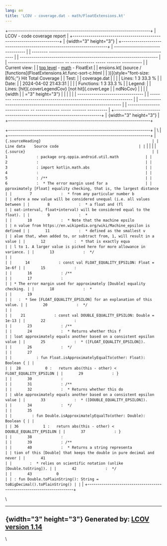 ```yaml
---
lang: en
title: 'LCOV - coverage.dat - math/FloatExtensions.kt'
---
```


+-----------------------------------------------------------------------+
| LCOV - code coverage report                                           |
+-----------------------------------------------------------------------+
| ![](../glass.png){width="3" height="3"}                               |
+-----------------------------------------------------------------------+
|   ---------------------------------                                   |
| -------- ------------------------------------------------------------ |
| --------------------------------------------------------------------- |
| ---------------------------- -- ------------ ----- ------- ---------- |
|   Current view:                                                       |
|            [top level](../index.html) - [math](index.html) - FloatExt |
| ensions.kt[ (source / [functions](FloatExtensions.kt.func-sort-c.html |
| ))]{style="font-size: 80%;"}                   Hit   Total   Coverage |
|   Test:                                                               |
|              coverage.dat                                             |
|                                                                       |
|                                     Lines:       1     3       33.3 % |
|   Date:                                                               |
|              2024-04-02 21:43:31                                      |
|                                                                       |
|                                     Functions:   1     3       33.3 % |
|   Legend:                                                             |
|                    Lines: [hit]{.coverLegendCov} [not hit]{.coverLege |
| ndNoCov}                                                              |
|                                                                       |
|   ![](../glass.png){width                                             |
| ="3" height="3"}                                                      |
|                                                                       |
|                                                                       |
|   ---------------------------------                                   |
| -------- ------------------------------------------------------------ |
| --------------------------------------------------------------------- |
| ---------------------------- -- ------------ ----- ------- ---------- |
+-----------------------------------------------------------------------+
| ![](../glass.png){width="3" height="3"}                               |
+-----------------------------------------------------------------------+

+-----------------------------------------------------------------------+
| \                                                                     |
+-----------------------------------------------------------------------+
| ``` {.sourceHeading}                                                  |
|           Line data    Source code                                    |
| ```                                                                   |
|                                                                       |
| ``` {.source}                                                         |
|        1             : package org.oppia.android.util.math            |
|        2             :                                                |
|        3             : import kotlin.math.abs                         |
|        4             :                                                |
|        5             : /**                                            |
|        6             :  * The error margin used for a                 |
| pproximately [Float] equality checking, that is, the largest distance |
|        7             :  * from any particular number b                |
| efore a new value will be considered unequal (i.e. all values between |
|        8             :  * a float and (fl                             |
| oat-interval, float+interval) will be considered equal to the float). |
|        9             :  *                                             |
|       10             :  * Note that the machine epsilo                |
| n value from https://en.wikipedia.org/wiki/Machine_epsilon is defined |
|       11             :  * defined as the smallest v                   |
| alue that, when added to, or subtract from, 1, will result in a value |
|       12             :  * that is exactly equa                        |
| l to 1. A larger value is picked here for more allowance in variance. |
|       13             :  */                                            |
|                                                                       |
|      14             : const val FLOAT_EQUALITY_EPSILON: Float = 1e-6f |
|       15             :                                                |
|       16             : /**                                            |
|       17             :                                                |
| * The error margin used for approximately [Double] equality checking. |
|       18             :  *                                             |
|       19                                                              |
|   :  * See [FLOAT_EQUALITY_EPSILON] for an explanation of this value. |
|       20             :  */                                            |
|                                                                       |
|    21             : const val DOUBLE_EQUALITY_EPSILON: Double = 1e-13 |
|       22             :                                                |
|       23             : /**                                            |
|       24             :  * Returns whether this f                      |
| loat approximately equals another based on a consistent epsilon value |
|       25             :  * ([FLOAT_EQUALITY_EPSILON]).                 |
|       26             :  */                                            |
|       27                                                              |
|           : fun Float.isApproximatelyEqualTo(other: Float): Boolean { |
|                                                                       |
|  28           0 :   return abs(this - other) < FLOAT_EQUALITY_EPSILON |
|       29             : }                                              |
|       30             :                                                |
|       31             : /**                                            |
|       32             :  * Returns whether this do                     |
| uble approximately equals another based on a consistent epsilon value |
|       33             :  * ([DOUBLE_EQUALITY_EPSILON]).                |
|       34             :  */                                            |
|       35                                                              |
|         : fun Double.isApproximatelyEqualTo(other: Double): Boolean { |
|                                                                       |
| 36           1 :   return abs(this - other) < DOUBLE_EQUALITY_EPSILON |
|       37             : }                                              |
|       38             :                                                |
|       39             : /**                                            |
|       40             :  * Returns a string representa                 |
| tion of this [Double] that keeps the double in pure decimal and never |
|       41                                                              |
|        :  * relies on scientific notation (unlike [Double.toString]). |
|       42             :  */                                            |
|       43           0                                                  |
| : fun Double.toPlainString(): String = toBigDecimal().toPlainString() |
| ```                                                                   |
+-----------------------------------------------------------------------+

\

  ---------------------------------------------------------------------------------
  ![](../glass.png){width="3" height="3"}
  Generated by: [LCOV version 1.14](http://ltp.sourceforge.net/coverage/lcov.php)
  ---------------------------------------------------------------------------------

\
